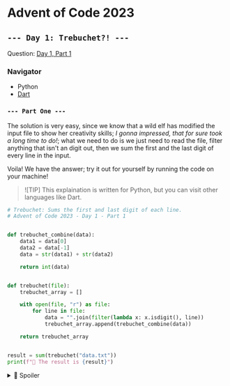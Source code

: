 # Advent of Code 2023

## `--- Day 1: Trebuchet?! ---`

Question: [Day 1, Part 1](QUESTION.md)

### Navigator

* Python
* [Dart](/day_one/part_one/Dart/README.md)

### `--- Part One ---`
The solution is very easy, since we know that a wild elf has modified the input file to show her creativity skills;
*I gonna impressed, that for sure took a long time to do!*; what we need to do is 
we just need to read the file, filter anything that isn't an digit out, then we sum the first and the last digit of every line in the input.

Voila! We have the answer; try it out for yourself by running the code on your machine!

> ![TIP]
> This explaination is written for Python, but you can visit other languages like Dart.

```python
# Trebuchet: Sums the first and last digit of each line.
# Advent of Code 2023 - Day 1 - Part 1


def trebuchet_combine(data):
    data1 = data[0]
    data2 = data[-1]
    data = str(data1) + str(data2)

    return int(data)


def trebuchet(file):
    trebuchet_array = []

    with open(file, "r") as file:
        for line in file:
            data = "".join(filter(lambda x: x.isdigit(), line))
            trebuchet_array.append(trebuchet_combine(data))

    return trebuchet_array


result = sum(trebuchet("data.txt"))
print(f"🥞 The result is {result}")
```

<details>

  <summary>🚧 Spoiler</summary>

  The answer is `53386`, that's because we appended the result of the data that have been stripped of anything that isn't a digit (`trebuchet()` and `trebuchet_combine(data)`), then we summed the first and the last digit of each line (`sum(trebuchet_array)`).

</details>

